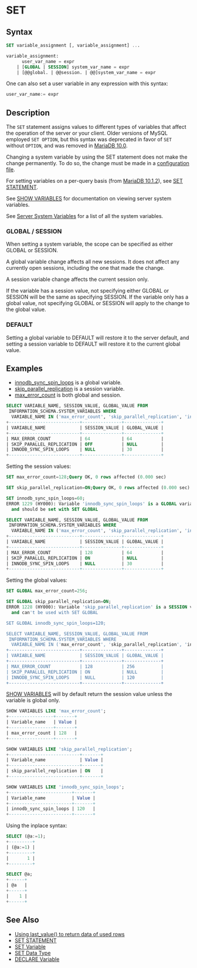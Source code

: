 # SET

## Syntax

```sql
SET variable_assignment [, variable_assignment] ...

variable_assignment:
      user_var_name = expr
    | [GLOBAL | SESSION] system_var_name = expr
    | [@@global. | @@session. | @@]system_var_name = expr
```

One can also set a user variable in any expression with this syntax:

```sql
user_var_name:= expr
```

## Description

The <code class="fixed" style="white-space:pre-wrap">SET</code> statement assigns values to different types of
variables that affect the operation of the server or your client. Older
versions of MySQL employed <code class="fixed" style="white-space:pre-wrap">SET OPTION</code>, but this syntax was
deprecated in favor of <code class="fixed" style="white-space:pre-wrap">SET</code> without <code class="fixed" style="white-space:pre-wrap">OPTION</code>, and was removed in [MariaDB 10.0](/kb/en/what-is-mariadb-100/).

Changing a system variable by using the SET statement does not make the change permanently. To do so, the change must be made in a [configuration file](/mariadb-administration/getting-installing-and-upgrading-mariadb/mysqld-configuration-files-and-groups).

For setting variables on a per-query basis (from [MariaDB 10.1.2](/kb/en/mariadb-1012-release-notes/)), see [SET STATEMENT](/sql-statements-structure/sql-statements/administrative-sql-statements/set-commands/set-statement).

See [SHOW VARIABLES](/sql-statements-structure/sql-statements/administrative-sql-statements/show/show-variables) for documentation on viewing server system variables.

See [Server System Variables](/replication/optimization-and-tuning/system-variables/server-system-variables) for a list of all the system variables.

### GLOBAL / SESSION

When setting a system variable, the scope can be specified as either GLOBAL or SESSION.

A global variable change affects all new sessions. It does not affect any currently open sessions, including the one that made the change.

A session variable change affects the current session only.

If the variable has a session value, not specifying either GLOBAL or SESSION will be the same as specifying SESSION. If the variable only has a global value, not specifying GLOBAL or SESSION will apply to the change to the global value.

### DEFAULT

Setting a global variable to DEFAULT will restore it to the server default, and setting a session variable to DEFAULT will restore it to the current global value.

## Examples

- [innodb_sync_spin_loops](/kb/en/xtradbinnodb-server-system-variables/#innodb_sync_spin_loops) is a global variable.
- [skip_parallel_replication](/kb/en/replication-and-binary-log-server-system-variables/#skip_parallel_replication) is a session variable.
- [max_error_count](/kb/en/server-system-variables/#max_error_count) is both global and session.

```sql
SELECT VARIABLE_NAME, SESSION_VALUE, GLOBAL_VALUE FROM
 INFORMATION_SCHEMA.SYSTEM_VARIABLES WHERE 
  VARIABLE_NAME IN ('max_error_count', 'skip_parallel_replication', 'innodb_sync_spin_loops');
+---------------------------+---------------+--------------+
| VARIABLE_NAME             | SESSION_VALUE | GLOBAL_VALUE |
+---------------------------+---------------+--------------+
| MAX_ERROR_COUNT           | 64            | 64           |
| SKIP_PARALLEL_REPLICATION | OFF           | NULL         |
| INNODB_SYNC_SPIN_LOOPS    | NULL          | 30           |
+---------------------------+---------------+--------------+
```

Setting the session values:

```sql
SET max_error_count=128;Query OK, 0 rows affected (0.000 sec)

SET skip_parallel_replication=ON;Query OK, 0 rows affected (0.000 sec)

SET innodb_sync_spin_loops=60;
ERROR 1229 (HY000): Variable 'innodb_sync_spin_loops' is a GLOBAL variable 
  and should be set with SET GLOBAL

SELECT VARIABLE_NAME, SESSION_VALUE, GLOBAL_VALUE FROM
 INFORMATION_SCHEMA.SYSTEM_VARIABLES WHERE 
  VARIABLE_NAME IN ('max_error_count', 'skip_parallel_replication', 'innodb_sync_spin_loops');
+---------------------------+---------------+--------------+
| VARIABLE_NAME             | SESSION_VALUE | GLOBAL_VALUE |
+---------------------------+---------------+--------------+
| MAX_ERROR_COUNT           | 128           | 64           |
| SKIP_PARALLEL_REPLICATION | ON            | NULL         |
| INNODB_SYNC_SPIN_LOOPS    | NULL          | 30           |
+---------------------------+---------------+--------------+
```

Setting the global values:

```sql
SET GLOBAL max_error_count=256;

SET GLOBAL skip_parallel_replication=ON;
ERROR 1228 (HY000): Variable 'skip_parallel_replication' is a SESSION variable 
  and can't be used with SET GLOBAL

SET GLOBAL innodb_sync_spin_loops=120;

SELECT VARIABLE_NAME, SESSION_VALUE, GLOBAL_VALUE FROM
 INFORMATION_SCHEMA.SYSTEM_VARIABLES WHERE 
  VARIABLE_NAME IN ('max_error_count', 'skip_parallel_replication', 'innodb_sync_spin_loops');
+---------------------------+---------------+--------------+
| VARIABLE_NAME             | SESSION_VALUE | GLOBAL_VALUE |
+---------------------------+---------------+--------------+
| MAX_ERROR_COUNT           | 128           | 256          |
| SKIP_PARALLEL_REPLICATION | ON            | NULL         |
| INNODB_SYNC_SPIN_LOOPS    | NULL          | 120          |
+---------------------------+---------------+--------------+
```

[SHOW VARIABLES](/sql-statements-structure/sql-statements/administrative-sql-statements/show/show-variables) will by default return the session value unless the variable is global only.

```sql
SHOW VARIABLES LIKE 'max_error_count';
+-----------------+-------+
| Variable_name   | Value |
+-----------------+-------+
| max_error_count | 128   |
+-----------------+-------+

SHOW VARIABLES LIKE 'skip_parallel_replication';
+---------------------------+-------+
| Variable_name             | Value |
+---------------------------+-------+
| skip_parallel_replication | ON    |
+---------------------------+-------+

SHOW VARIABLES LIKE 'innodb_sync_spin_loops';
+------------------------+-------+
| Variable_name          | Value |
+------------------------+-------+
| innodb_sync_spin_loops | 120   |
+------------------------+-------+
```

Using the inplace syntax:

```sql
SELECT (@a:=1);
+---------+
| (@a:=1) |
+---------+
|       1 |
+---------+

SELECT @a;
+------+
| @a   |
+------+
|    1 |
+------+
```

## See Also

- [Using last_value() to return data of used rows](/built-in-functions/secondary-functions/information-functions/last_value)
- [SET STATEMENT](/sql-statements-structure/sql-statements/administrative-sql-statements/set-commands/set-statement)
- [SET Variable](/programming-customizing-mariadb/programmatic-compound-statements/set-variable)
- [SET Data Type](/columns-storage-engines-and-plugins/data-types/string-data-types/set-data-type)
- [DECLARE Variable](/programming-customizing-mariadb/programmatic-compound-statements/declare-variable)